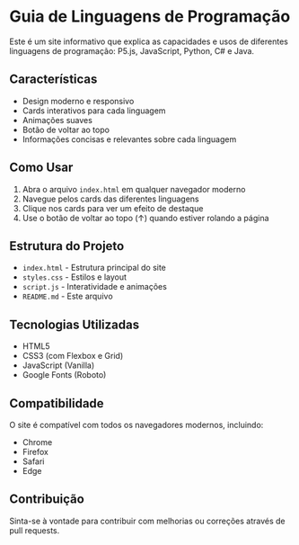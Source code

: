 # Guia de Linguagens de Programação

Este é um site informativo que explica as capacidades e usos de diferentes linguagens de programação: P5.js, JavaScript, Python, C# e Java.

## Características

- Design moderno e responsivo
- Cards interativos para cada linguagem
- Animações suaves
- Botão de voltar ao topo
- Informações concisas e relevantes sobre cada linguagem

## Como Usar

1. Abra o arquivo `index.html` em qualquer navegador moderno
2. Navegue pelos cards das diferentes linguagens
3. Clique nos cards para ver um efeito de destaque
4. Use o botão de voltar ao topo (↑) quando estiver rolando a página

## Estrutura do Projeto

- `index.html` - Estrutura principal do site
- `styles.css` - Estilos e layout
- `script.js` - Interatividade e animações
- `README.md` - Este arquivo

## Tecnologias Utilizadas

- HTML5
- CSS3 (com Flexbox e Grid)
- JavaScript (Vanilla)
- Google Fonts (Roboto)

## Compatibilidade

O site é compatível com todos os navegadores modernos, incluindo:
- Chrome
- Firefox
- Safari
- Edge

## Contribuição

Sinta-se à vontade para contribuir com melhorias ou correções através de pull requests.
